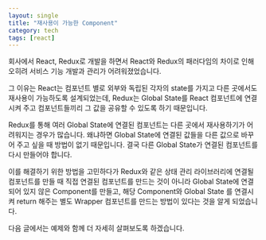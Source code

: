 ```yaml
---
layout: single
title: "재사용이 가능한 Component"
category: tech
tags: [react]
---
```


회사에서 React, Redux로 개발을 하면서 React와 Redux의 패러다임의 차이로 인해 오히려 서비스 기능 개발과 관리가 어려워졌었습니다.

그 이유는 React는 컴포넌트 별로 외부와 독립된 각자의 state를 가지고 다른 곳에서도 재사용이 가능하도록 설계되었는데, Redux는 Global State를 React 컴포넌트에 연결 시켜 주고 컴포넌트들끼리 그 값을 공유할 수 있도록 하기 때문입니다.

Redux를 통해 여러 Global State에 연결된 컴포넌트는 다른 곳에서 재사용하기가 어려워지는 경우가 많습니다. 왜냐하면 Global State에 연결된 값들을 다른 값으로 바꾸어 주고 싶을 때 방법이 없기 때문입니다. 결국 다른 Global State가 연결된 컴포넌트를 다시 만들어야 합니다.

이를 해결하기 위한 방법을 고민하다가 Redux와 같은 상태 관리 라이브러리에 연결될 컴포넌트를 만들 때 직접 연결된 컴포넌트를 만드는 것이 아니라 Global State에 연결되어 있지 않은 Component를 만들고, 해당 Component와 Global State 를 연결시켜 return 해주는 별도 Wrapper 컴포넌트를 만드는 방법이 있다는 것을 알게 되었습니다.

다음 글에서는 예제와 함께 더 자세히 살펴보도록 하겠습니다.
